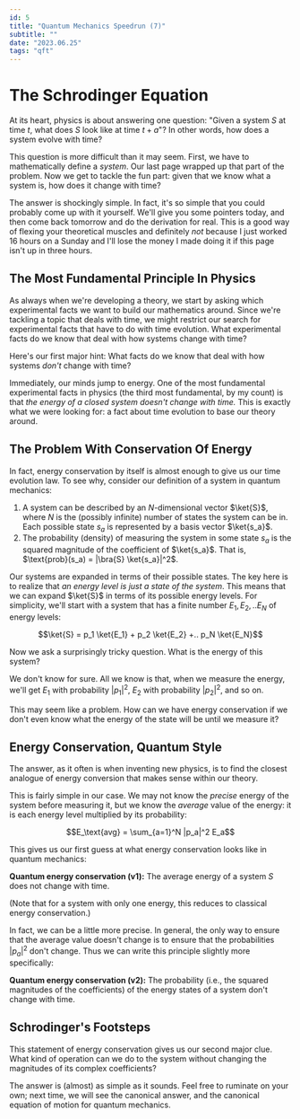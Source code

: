 ```yaml
---
id: 5
title: "Quantum Mechanics Speedrun (7)"
subtitle: ""
date: "2023.06.25"
tags: "qft"
---
```


# The Schrodinger Equation

At its heart, physics is about answering one question: "Given a system $`S`$ at time $`t`$, what does $`S`$ look like at time $`t + a`$"? In other words, how does a system evolve with time?

This question is more difficult than it may seem. First, we have to mathematically define a *system*. Our last page wrapped up that part of the problem. Now we get to tackle the fun part: given that we know what a system is, how does it change with time?

The answer is shockingly simple. In fact, it's so simple that you could probably come up with it yourself. We'll give you some pointers today, and then come back tomorrow and do the derivation for real. This is a good way of flexing your theoretical muscles and definitely *not*  because I just worked 16 hours on a Sunday and I'll lose the money I made doing it if this page isn't up in three hours.

## The Most Fundamental Principle In Physics

As always when we're developing a theory, we start by asking which experimental facts we want to build our mathematics around. Since we're tackling a topic that deals with time, we might restrict our search for experimental facts that have to do with time evolution. What experimental facts do we know that deal with how systems change with time?

Here's our first major hint: What facts do we know that deal with how systems *don't* change with time?

Immediately, our minds jump to energy. One of the most fundamental experimental facts in physics (the third most fundamental, by my count) is that *the energy of a closed system doesn't change with time.* This is exactly what we were looking for: a fact about time evolution to base our theory around.

## The Problem With Conservation Of Energy

In fact, energy conservation by itself is almost enough to give us our time evolution law. To see why, consider our definition of a system in quantum mechanics:

1. A system can be described by an $`N`$-dimensional vector $`\ket{S}`$, where $`N`$ is the (possibly infinite) number of states the system can be in. Each possible state $`s_a`$ is represented by a basis vector $`\ket{s_a}`$.
2. The probability (density) of measuring the system in some state $`s_a`$ is the squared magnitude of the coefficient of $`\ket{s_a}`$. That is, $`\text{prob}(s_a) = |\bra{S} \ket{s_a}|^2`$.

Our systems are expanded in terms of their possible states. The key here is to realize that *an energy level is just a state of the system*. This means that we can expand $`\ket{S}`$ in terms of its possible energy levels. For simplicity, we'll start with a system that has a finite number $E_1, E_2,.. E_N$ of energy levels:

```math
\ket{S} = p_1 \ket{E_1} + p_2 \ket{E_2} +.. p_N \ket{E_N}
```

Now we ask a surprisingly tricky question. What is the energy of this system?

We don't know for sure. All we know is that, when we measure the energy, we'll get $`E_1`$ with probability $`|p_1|^2`$, $`E_2`$ with probability $`|p_2|^2`$, and so on. 

This may seem like a problem. How can we have energy conservation if we don't even know what the energy of the state will be until we measure it?

## Energy Conservation, Quantum Style

The answer, as it often is when inventing new physics, is to find the closest analogue of energy conversion that makes sense within our theory.

This is fairly simple in our case. We may not know the *precise* energy of the system before measuring it, but we know the *average* value of the energy: it is each energy level multiplied by its probability:

```math
E_\text{avg} = \sum_{a=1}^N |p_a|^2 E_a
```

This gives us our first guess at what energy conservation looks like in quantum mechanics:

**Quantum energy conservation (v1):** The average energy of a system $`S`$ does not change with time.

(Note that for a system with only one energy, this reduces to classical energy conservation.)

In fact, we can be a little more precise. In general, the only way to ensure that the average value doesn't change is to ensure that the probabilities $`|p_a|^2`$ don't change. Thus we can write this principle slightly more specifically:

**Quantum energy conservation (v2):** The probability (i.e., the squared magnitudes of the coefficients) of the energy states of a system don't change with time.

## Schrodinger's Footsteps

This statement of energy conservation gives us our second major clue. What kind of operation can we do to the system without changing the magnitudes of its complex coefficients?

The answer is (almost) as simple as it sounds. Feel free to ruminate on your own; next time, we will see the canonical answer, and the canonical equation of motion for quantum mechanics.
